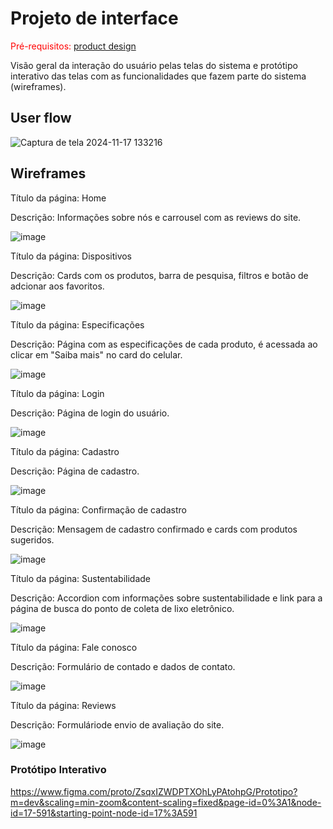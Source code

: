 
# Projeto de interface

<span style="color:red">Pré-requisitos: <a href="03-Product-design.md"> product design</a></span>

 Visão geral da interação do usuário pelas telas do sistema e protótipo interativo das telas com as funcionalidades que fazem parte do sistema (wireframes).

 ## User flow

![Captura de tela 2024-11-17 133216](https://github.com/user-attachments/assets/6681db17-d90f-4aa1-9afd-d65f2762282b)


## Wireframes

Título da página: Home

Descrição: Informações sobre nós e carrousel com as reviews do site.

![image](https://github.com/user-attachments/assets/c30a6e62-ea78-4e55-aa67-f32e2f7efeeb)


Título da página: Dispositivos

Descrição: Cards com os produtos, barra de pesquisa, filtros e botão de adcionar aos favoritos.

![image](https://github.com/user-attachments/assets/479f940b-fa9d-4d4e-8244-1dc437f54cb3)

Título da página: Especificações

Descrição: Página com as especificações de cada produto, é acessada ao clicar em "Saiba mais" no card do celular.

![image](https://github.com/user-attachments/assets/2fe8d89d-6d0e-49c3-a6b6-9fb5b6b17735)

Título da página: Login

Descrição: Página de login do usuário.

![image](https://github.com/user-attachments/assets/62cd4a0b-b68d-4dee-a73a-5b9db6f08513)

Título da página: Cadastro

Descrição: Página de cadastro.

![image](https://github.com/user-attachments/assets/3674cd21-3c85-41e2-916e-f1d06cc549ad)

Título da página: Confirmação de cadastro

Descrição: Mensagem de cadastro confirmado e cards com produtos sugeridos.

![image](https://github.com/user-attachments/assets/9bb24089-9428-40b2-8f5e-533b4a5978ff)


Título da página: Sustentabilidade

Descrição: Accordion com informações sobre sustentabilidade e link para a página de busca do ponto de coleta de lixo eletrônico.

![image](https://github.com/user-attachments/assets/aff1437b-ec24-4b9d-bd08-30396b5e22b1)


Título da página: Fale conosco

Descrição: Formulário de contado e dados de contato.

![image](https://github.com/user-attachments/assets/ffb00f67-651a-47e2-831f-68093814e737)


Título da página: Reviews

Descrição: Formuláriode envio de avaliação do site.

![image](https://github.com/user-attachments/assets/f04eb921-8125-41e3-a485-57479bdac665)

### Protótipo Interativo
https://www.figma.com/proto/ZsqxIZWDPTXOhLyPAtohpG/Prototipo?m=dev&scaling=min-zoom&content-scaling=fixed&page-id=0%3A1&node-id=17-591&starting-point-node-id=17%3A591
